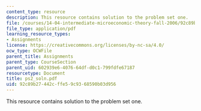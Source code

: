 ```yaml
---
content_type: resource
description: This resource contains solution to the problem set one.
file: /courses/14-04-intermediate-microeconomic-theory-fall-2006/92c89b27442cffe59c9368590b03d956_ps2_soln.pdf
file_type: application/pdf
learning_resource_types:
- Assignments
license: https://creativecommons.org/licenses/by-nc-sa/4.0/
ocw_type: OCWFile
parent_title: Assignments
parent_type: CourseSection
parent_uid: 602939e6-4076-64df-d0c1-799fdfe67187
resourcetype: Document
title: ps2_soln.pdf
uid: 92c89b27-442c-ffe5-9c93-68590b03d956
---
```

This resource contains solution to the problem set one.